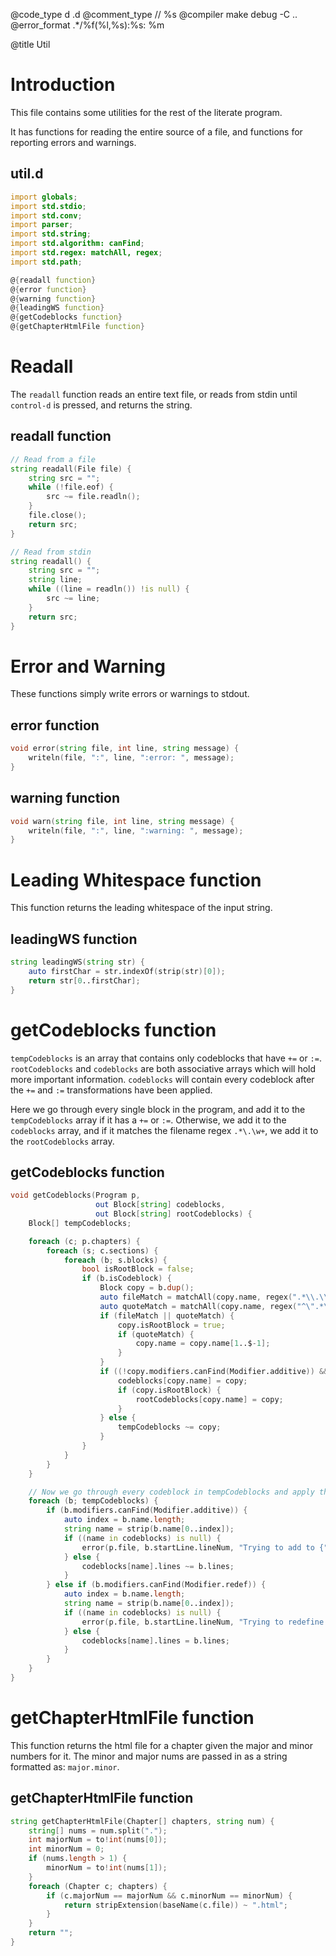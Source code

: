 @code_type d .d
@comment_type // %s
@compiler make debug -C ..
@error_format .*/%f\(%l,%s\):%s: %m

@title Util

# Introduction

This file contains some utilities for the rest of the literate program.

It has functions for reading the entire source of a file, and functions
for reporting errors and warnings.

## util.d
```d
import globals;
import std.stdio;
import std.conv;
import parser;
import std.string;
import std.algorithm: canFind;
import std.regex: matchAll, regex;
import std.path;

@{readall function}
@{error function}
@{warning function}
@{leadingWS function}
@{getCodeblocks function}
@{getChapterHtmlFile function}
```

# Readall

The `readall` function reads an entire text file, or
reads from stdin until `control-d` is pressed, and returns the string.

## readall function
```d
// Read from a file
string readall(File file) {
    string src = "";
    while (!file.eof) {
        src ~= file.readln();
    }
    file.close();
    return src;
}

// Read from stdin
string readall() {
    string src = "";
    string line;
    while ((line = readln()) !is null) {
        src ~= line;
    }
    return src;
}
```

# Error and Warning

These functions simply write errors or warnings to stdout.

## error function
```d
void error(string file, int line, string message) {
    writeln(file, ":", line, ":error: ", message);
}
```

## warning function
```d
void warn(string file, int line, string message) {
    writeln(file, ":", line, ":warning: ", message);
}
```

# Leading Whitespace function

This function returns the leading whitespace of the input string.

## leadingWS function
```d
string leadingWS(string str) {
    auto firstChar = str.indexOf(strip(str)[0]);
    return str[0..firstChar];
}
```

# getCodeblocks function

`tempCodeblocks` is an array that contains only codeblocks that
have `+=` or `:=`. `rootCodeblocks` and `codeblocks` are both associative arrays
which will hold more important information. `codeblocks` will contain every
codeblock after the `+=` and `:=` transformations have been applied.

Here we go through every single block in the program, and add it to the
`tempCodeblocks` array if it has a `+=` or `:=`. Otherwise, we add it to
the `codeblocks` array, and if it matches the filename regex `.*\.\w+`, we add
it to the `rootCodeblocks` array.

## getCodeblocks function
```d
void getCodeblocks(Program p, 
                   out Block[string] codeblocks,
                   out Block[string] rootCodeblocks) {
    Block[] tempCodeblocks;

    foreach (c; p.chapters) {
        foreach (s; c.sections) {
            foreach (b; s.blocks) {
                bool isRootBlock = false;
                if (b.isCodeblock) {
                    Block copy = b.dup();
                    auto fileMatch = matchAll(copy.name, regex(".*\\.\\w+"));
                    auto quoteMatch = matchAll(copy.name, regex("^\".*\"$"));
                    if (fileMatch || quoteMatch) {
                        copy.isRootBlock = true;
                        if (quoteMatch) {
                            copy.name = copy.name[1..$-1];
                        }
                    }
                    if ((!copy.modifiers.canFind(Modifier.additive)) && (!copy.modifiers.canFind(Modifier.redef))) {
                        codeblocks[copy.name] = copy;
                        if (copy.isRootBlock) {
                            rootCodeblocks[copy.name] = copy;
                        }
                    } else {
                        tempCodeblocks ~= copy;
                    }
                }
            }
        }
    }

    // Now we go through every codeblock in tempCodeblocks and apply the += and :=
    foreach (b; tempCodeblocks) {
        if (b.modifiers.canFind(Modifier.additive)) {
            auto index = b.name.length;
            string name = strip(b.name[0..index]);
            if ((name in codeblocks) is null) {
                error(p.file, b.startLine.lineNum, "Trying to add to {" ~ name ~ "} which does not exist");
            } else {
                codeblocks[name].lines ~= b.lines;
            }
        } else if (b.modifiers.canFind(Modifier.redef)) {
            auto index = b.name.length;
            string name = strip(b.name[0..index]);
            if ((name in codeblocks) is null) {
                error(p.file, b.startLine.lineNum, "Trying to redefine {" ~ name ~ "} which does not exist");
            } else {
                codeblocks[name].lines = b.lines;
            }
        }
    }
}
```

# getChapterHtmlFile function

This function returns the html file for a chapter given the major and minor
numbers for it. The minor and major nums are passed in as a string formatted as:
`major.minor`.

## getChapterHtmlFile function
```d
string getChapterHtmlFile(Chapter[] chapters, string num) {
    string[] nums = num.split(".");
    int majorNum = to!int(nums[0]);
    int minorNum = 0;
    if (nums.length > 1) {
        minorNum = to!int(nums[1]);
    }
    foreach (Chapter c; chapters) {
        if (c.majorNum == majorNum && c.minorNum == minorNum) {
            return stripExtension(baseName(c.file)) ~ ".html";
        }
    }
    return "";
}
```
